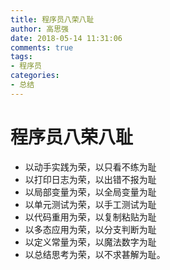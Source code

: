 ```yaml
---
title: 程序员八荣八耻
author: 高思强
date: 2018-05-14 11:31:06 
comments: true
tags:
- 程序员
categories:
- 总结
---
```

# 程序员八荣八耻
- 以动手实践为荣，以只看不练为耻
- 以打印日志为荣，以出错不报为耻
- 以局部变量为荣，以全局变量为耻
- 以单元测试为荣，以手工测试为耻
- 以代码重用为荣，以复制粘贴为耻
- 以多态应用为荣，以分支判断为耻
- 以定义常量为荣，以魔法数字为耻
- 以总结思考为荣，以不求甚解为耻。